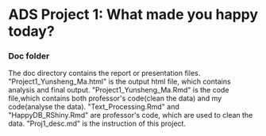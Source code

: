 # ADS Project 1: What made you happy today?
### Doc folder

The doc directory contains the report or presentation files. 
"Project1_Yunsheng_Ma.html" is the output html file, which contains analysis and final output.
"Project1_Yunsheng_Ma.Rmd" is the code file,which contains both professor's code(clean the data) and my code(analyse the data).
"Text_Processing.Rmd" and "HappyDB_RShiny.Rmd" are professor's code, which are used to clean the data.
"Proj1_desc.md" is the instruction of this project.
